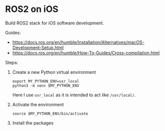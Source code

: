 # ROS2 on iOS

Build ROS2 stack for iOS software development.

Guides:

 * https://docs.ros.org/en/humble/Installation/Alternatives/macOS-Development-Setup.html
 * https://docs.ros.org/en/humble/How-To-Guides/Cross-compilation.html

Steps:

 1. Create a new Python virtual environment
    ```shell
    export MY_PYTHON_ENV=usr_local
    python3 -m venv $MY_PYTHON_ENV
    ```
    Here I use `usr_local` as it is intended to act like `/usr/local/`.

 2. Activate the environment
    ```shell
    source $MY_PYTHON_ENV/bin/activate
    ```

 3. Install the packages
